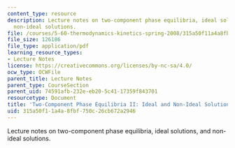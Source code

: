 ```yaml
---
content_type: resource
description: Lecture notes on two-component phase equilibria, ideal solutions, and
  non-ideal solutions.
file: /courses/5-60-thermodynamics-kinetics-spring-2008/315a50f11a4a8fbf750c26cb672a2946_5_60_lecture21.pdf
file_size: 126186
file_type: application/pdf
learning_resource_types:
- Lecture Notes
license: https://creativecommons.org/licenses/by-nc-sa/4.0/
ocw_type: OCWFile
parent_title: Lecture Notes
parent_type: CourseSection
parent_uid: 74591afb-232e-eb20-5c41-17359f843701
resourcetype: Document
title: 'Two-Component Phase Equilibria II: Ideal and Non-Ideal Solutions'
uid: 315a50f1-1a4a-8fbf-750c-26cb672a2946
---
```

Lecture notes on two-component phase equilibria, ideal solutions, and non-ideal solutions.